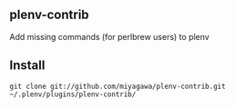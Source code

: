 ## plenv-contrib

Add missing commands (for perlbrew users) to plenv

## Install

```
git clone git://github.com/miyagawa/plenv-contrib.git ~/.plenv/plugins/plenv-contrib/
```


